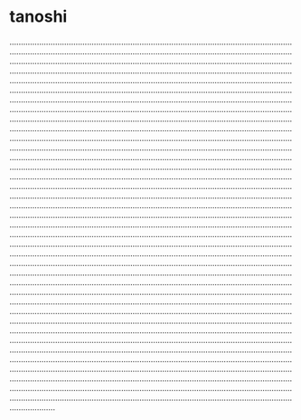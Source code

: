 # tanoshi

............................................................................................................................................................................................................................................................................................................................................................................................................................................................................................................................................................................................................................................................................................................................................................................................................................................................................................................................................................................................................................................................................................................................................................................................................................................................................................................................................................................................................................................................................................................................................................................................................................................................................................................................................................................................................................................................................................................................................................................................................................................................................................................................................................................................................................................................................................................................................................................................................................................................................................................................................................................................................................................................................................................................................................................................................................................................................................................................................................................................................................................................................................................................................................................................................................................................................................................................................................................................................................................................................................................................................................................................................................................................................................................................................................................................................................................................................................................................................................................................................................................................................................................................................................................................................................................................................................................................................................................................................................................................................................................................................................................................................................................................................................................................................................................................................................................................................................................................